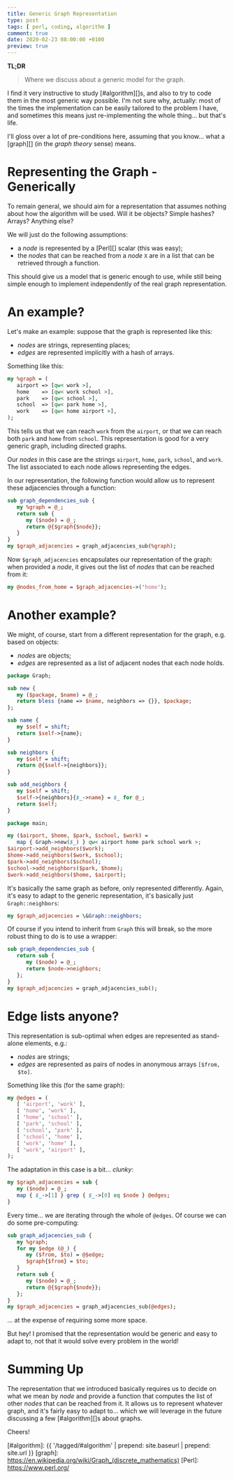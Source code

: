 ```yaml
---
title: Generic Graph Representation
type: post
tags: [ perl, coding, algorithm ]
comment: true
date: 2020-02-23 08:00:00 +0100
preview: true
---
```


**TL;DR**

> Where we discuss about a generic model for the graph.

I find it very instructive to study [#algorithm][]s, and also to try to code
them in the most generic way possible. I'm not sure why, actually: most of
the times the implementation can be easily tailored to the problem I have,
and sometimes this means just re-implementing the whole thing... but that's
life.

I'll gloss over a lot of pre-conditions here, assuming that you know... what
a [graph][] (in the *graph theory* sense) means.


# Representing the Graph - Generically

To remain general, we should aim for a representation that assumes nothing
about how the algorithm will be used. Will it be objects? Simple hashes?
Arrays? Anything else?

We will just do the following assumptions:

- a *node* is represented by a [Perl][] scalar (this was easy);
- the *nodes* that can be reached from a *node* `X` are in a list that can
  be retrieved through a function.

This should give us a model that is generic enough to use, while still being
simple enough to implement independently of the real graph representation.

# An example?

Let's make an example: suppose that the graph is represented like this:

- *nodes* are strings, representing places;
- *edges* are represented implicitly with a hash of arrays.

Something like this:

```perl
my %graph = (
   airport => [qw< work >],
   home    => [qw< work school >],
   park    => [qw< school >],
   school  => [qw< park home >],
   work    => [qw< home airport >],
);
```

This tells us that we can reach `work` from the `airport`, or that we can
reach both `park` and `home` from `school`. This representation is good for
a very generic graph, including directed graphs.

Our *nodes* in this case are the strings `airport`, `home`, `park`,
`school`, and `work`.  The list associated to each node allows representing
the edges.

In our representation, the following function would allow us to represent
these adjacencies through a function:

```perl
sub graph_dependencies_sub {
   my %graph = @_;
   return sub {
      my ($node) = @_;
      return @{$graph{$node}};
   }
}
my $graph_adjacencies = graph_adjacencies_sub(%graph);
```

Now `$graph_adjacencies` encapsulates our representation of the graph: when
provided a *node*, it gives out the list of *nodes* that can be reached from
it:

```perl
my @nodes_from_home = $graph_adjacencies->('home');
```

# Another example?

We might, of course, start from a different representation for the graph,
e.g. based on objects:

- *nodes* are objects;
- *edges* are represented as a list of adjacent nodes that each node holds.


```perl
package Graph;

sub new {
   my ($package, $name) = @_;
   return bless {name => $name, neighbors => {}}, $package;
};

sub name {
   my $self = shift;
   return $self->{name};
}

sub neighbors {
   my $self = shift;
   return @{$self->{neighbors}};
}

sub add_neighbors {
   my $self = shift;
   $self->{neighbors}{$_->name} = $_ for @_;
   return $self;
}

package main;

my ($airport, $home, $park, $school, $work) =
   map { Graph->new($_) } qw< airport home park school work >;
$airport->add_neighbors($work);
$home->add_neighbors($work, $school);
$park->add_neighbors($school);
$school->add_neighbors($park, $home);
$work->add_neighbors($home, $airport);
```

It's basically the same graph as before, only represented differently.
Again, it's easy to adapt to the generic representation, it's basically just
`Graph::neighbors`:

```perl
my $graph_adjacencies = \&Graph::neighbors;
```

Of course if you intend to inherit from `Graph` this will break, so the more
robust thing to do is to use a wrapper:

```perl
sub graph_dependencies_sub {
   return sub {
      my ($node) = @_;
      return $node->neighbors;
   };
}
my $graph_adjacencies = graph_adjacencies_sub();
```

# Edge lists anyone?

This representation is sub-optimal when edges are represented as stand-alone
elements, e.g.:

- *nodes* are strings;
- *edges* are represented as pairs of nodes in anonymous arrays `[$from, $to]`.

Something like this (for the same graph):

```perl
my @edges = (
   [ 'airport', 'work' ],
   [ 'home', 'work' ],
   [ 'home', 'school' ],
   [ 'park', 'school' ],
   [ 'school', 'park' ],
   [ 'school', 'home' ],
   [ 'work', 'home' ],
   [ 'work', 'airport' ],
);
```

The adaptation in this case is a bit... *clunky*:

```perl
my $graph_adjacencies = sub {
   my ($node) = @_;
   map { $_->[1] } grep { $_->[0] eq $node } @edges;
}
```

Every time... we are iterating through the whole of `@edges`. Of course we
can do some pre-computing:

```perl
sub graph_adjacencies_sub {
   my %graph;
   for my $edge (@_) {
      my ($from, $to) = @$edge;
      $graph{$from} = $to;
   }
   return sub {
      my ($node) = @_;
      return @{$graph{$node}};
   };
}
my $graph_adjacencies = graph_adjacencies_sub(@edges);
```

... at the expense of requiring some more space.

But hey! I promised that the representation would be generic and easy to
adapt to, not that it would solve every problem in the world!

# Summing Up

The representation that we introduced basically requires us to decide on
what we mean by *node* and provide a function that computes the list of
other *nodes* that can be reached from it. It allows us to represent
whatever graph, and it's fairly easy to adapt to... which we will leverage
in the future discussing a few [#algorithm][]s about graphs.

Cheers!

[#algorithm]: {{ '/tagged/#algorithm' | prepend: site.baseurl | prepend: site.url }}
[graph]: https://en.wikipedia.org/wiki/Graph_(discrete_mathematics)
[Perl]: https://www.perl.org/
